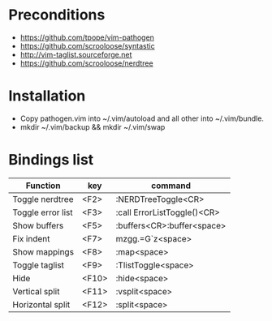 # Preconditions

* https://github.com/tpope/vim-pathogen
* https://github.com/scrooloose/syntastic
* http://vim-taglist.sourceforge.net
* https://github.com/scrooloose/nerdtree

# Installation
* Copy pathogen.vim into ~/.vim/autoload and all other into ~/.vim/bundle.
* mkdir ~/.vim/backup && mkdir ~/.vim/swap

# Bindings list

Function|key|command
--------|---|---------------------------------------------------
Toggle nerdtree|\<F2\>|:NERDTreeToggle\<CR\>
Toggle error list|\<F3\>|:call ErrorListToggle()\<CR\>
Show buffers|\<F5\>|:buffers\<CR\>:buffer\<space\>
Fix indent|\<F7\>|mzgg.=G`z\<space\>
Show mappings|\<F8\>|:map\<space\>
Toggle taglist|\<F9\>|:TlistToggle\<space\>
Hide|\<F10\>|:hide\<space\>
Vertical split|\<F11\>|:vsplit\<space\>
Horizontal split|\<F12\>|:split\<space\>

